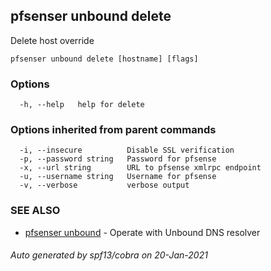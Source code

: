 ## pfsenser unbound delete

Delete host override

```
pfsenser unbound delete [hostname] [flags]
```

### Options

```
  -h, --help   help for delete
```

### Options inherited from parent commands

```
  -i, --insecure          Disable SSL verification
  -p, --password string   Password for pfsense
  -x, --url string        URL to pfsense xmlrpc endpoint
  -u, --username string   Username for pfsense
  -v, --verbose           verbose output
```

### SEE ALSO

* [pfsenser unbound](pfsenser_unbound.md)	 - Operate with Unbound DNS resolver

###### Auto generated by spf13/cobra on 20-Jan-2021

